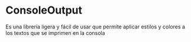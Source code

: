 # ConsoleOutput
Es una librería ligera y fácil de usar que permite aplicar estilos y colores a los textos que se imprimen en la consola

